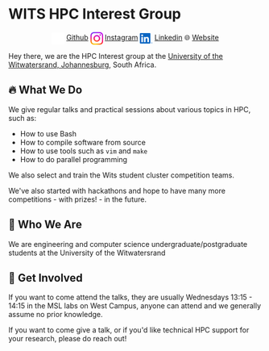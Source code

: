 # WITS HPC Interest Group

<!-- style="vertical-align: center; text-align: center; width:100%" -->
<div style="width:100%; justify-content: space-around; text-align: center">
    <span style="display: inline-block"> 
        <img width="25" src="figures/github-light.svg" style="vertical-align:middle">
        <span style=""><a href="https://github.com/Michael-Beukman/HPC-InterestGroup" style="margin: auto">Github</a></span>
    </span>
    <span style="display: inline-block">
        <img width="25" src="figures/instagram.svg" style="vertical-align:middle">
        <span style=""><a href="https://www.instagram.com/witshpc/" style="margin: auto">Instagram</a></span>
    </span>
    <span style="display: inline-block">
        <img width="25" src="figures/linkedin.svg" style="vertical-align:middle">
        <span style=""><a href="https://www.linkedin.com/company/wits-hpc-interest-group" style="margin: auto">Linkedin</a></span>
    </span>
    <span style="display: inline-block">
        🌐
        <span style=""><a href="https://wits-hpc.tech" style="margin: auto">Website</a></span>
    </span>
</div>




Hey there, we are the HPC Interest group at the [University of the Witwatersrand, Johannesburg](wits.ac.za/), South Africa.

## 🔥 What We Do
We give regular talks and practical sessions about various topics in HPC, such as:
- How to use Bash
- How to compile software from source
- How to use tools such as `vim` and `make`
- How to do parallel programming

We also select and train the Wits student cluster competition teams.

We've also started with hackathons and hope to have many more competitions - with prizes! - in the future.

## 🤝 Who We Are
We are engineering and computer science undergraduate/postgraduate students at the University of the Witwatersrand

## 🤝 Get Involved
If you want to come attend the talks, they are usually Wednesdays 13:15 - 14:15 in the MSL labs on West Campus, anyone can attend and we generally assume no prior knowledge.


If you want to come give a talk, or if you'd like technical HPC support for your research, please do reach out!
